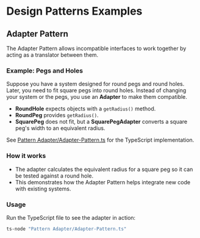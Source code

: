 # Design Patterns Examples

## Adapter Pattern

The Adapter Pattern allows incompatible interfaces to work together by acting as a translator between them.

### Example: Pegs and Holes

Suppose you have a system designed for round pegs and round holes. Later, you need to fit square pegs into round holes. Instead of changing your system or the pegs, you use an **Adapter** to make them compatible.

- **RoundHole** expects objects with a `getRadius()` method.
- **RoundPeg** provides `getRadius()`.
- **SquarePeg** does not fit, but a **SquarePegAdapter** converts a square peg's width to an equivalent radius.

See [Pattern Adapter/Adapter-Pattern.ts](Pattern%20Adapter/Adapter-Pattern.ts) for the TypeScript implementation.

### How it works

- The adapter calculates the equivalent radius for a square peg so it can be tested against a round hole.
- This demonstrates how the Adapter Pattern helps integrate new code with existing systems.

### Usage

Run the TypeScript file to see the adapter in action:

```sh
ts-node "Pattern Adapter/Adapter-Pattern.ts"
